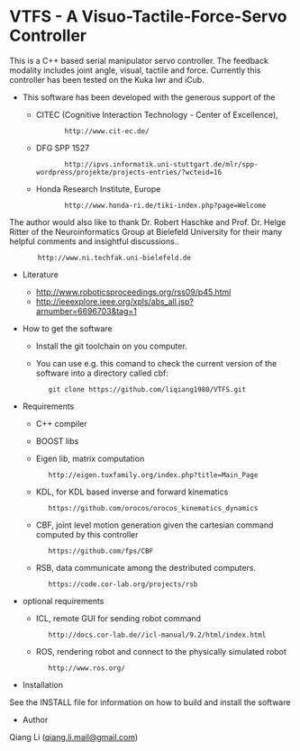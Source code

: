 # VTFS - A Visuo-Tactile-Force-Servo Controller

This is a C++ based serial manipulator servo controller. The feedback modality 
includes joint angle, visual, tactile and force. Currently
this controller has been tested on the Kuka lwr and iCub.

- This software has been developed with the generous support of the
  - CITEC (Cognitive Interaction Technology - Center of Excellence),

               http://www.cit-ec.de/

  - DFG SPP 1527

               http://ipvs.informatik.uni-stuttgart.de/mlr/spp-wordpress/projekte/projects-entries/?wcteid=16

  - Honda Research Institute, Europe

               http://www.honda-ri.de/tiki-index.php?page=Welcome



The author would also like to thank 
Dr. Robert Haschke and Prof. Dr. Helge Ritter of the 
Neuroinformatics Group at Bielefeld University for their 
many helpful comments and insightful discussions..

           http://www.ni.techfak.uni-bielefeld.de

- Literature

  - http://www.roboticsproceedings.org/rss09/p45.html
  - http://ieeexplore.ieee.org/xpls/abs_all.jsp?arnumber=6696703&tag=1

- How to get the software

  - Install the git toolchain on you computer. 
  - You can use e.g. this comand to check the current version of the software into a directory called cbf:

           git clone https://github.com/liqiang1980/VTFS.git

- Requirements

  - C++ compiler

  - BOOST libs

  - Eigen lib, matrix computation

           http://eigen.tuxfamily.org/index.php?title=Main_Page

  - KDL, for KDL based inverse and forward kinematics

           https://github.com/orocos/orocos_kinematics_dynamics

  - CBF, joint level motion generation given the cartesian command computed by this controller

           https://github.com/fps/CBF

  - RSB, data communicate among the destributed computers.

           https://code.cor-lab.org/projects/rsb

- optional requirements

  - ICL, remote GUI for sending robot command 

           http://docs.cor-lab.de//icl-manual/9.2/html/index.html

  - ROS, rendering robot and connect to the physically simulated robot

           http://www.ros.org/

- Installation

See the INSTALL file for information on how to build and 
install the software

- Author

Qiang Li (qiang.li.mail@gmail.com)